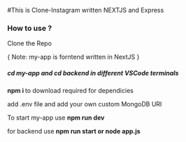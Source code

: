 #This is Clone-Instagram written NEXTJS and Express 

<h3> How to use ?</h3>

<p> Clone the Repo </p>

{ Note: my-app is forntend written in NextJS }

<h5> <b>cd my-app</b> and <b>cd backend </b> in different VSCode terminals</h5>

<p> <b>npm i </b>to download required for dependicies</p>

<p>add .env file and add your own custom MongoDB URI </p>

<p>To start my-app use <b>npm run dev</b></p>

<p>for backend use <b>npm run start or node app.js </b></p>
